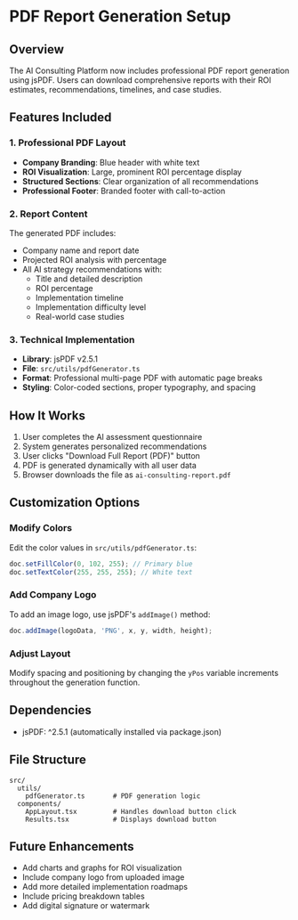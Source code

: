 # PDF Report Generation Setup

## Overview
The AI Consulting Platform now includes professional PDF report generation using jsPDF. Users can download comprehensive reports with their ROI estimates, recommendations, timelines, and case studies.

## Features Included

### 1. Professional PDF Layout
- **Company Branding**: Blue header with white text
- **ROI Visualization**: Large, prominent ROI percentage display
- **Structured Sections**: Clear organization of all recommendations
- **Professional Footer**: Branded footer with call-to-action

### 2. Report Content
The generated PDF includes:
- Company name and report date
- Projected ROI analysis with percentage
- All AI strategy recommendations with:
  - Title and detailed description
  - ROI percentage
  - Implementation timeline
  - Implementation difficulty level
  - Real-world case studies

### 3. Technical Implementation
- **Library**: jsPDF v2.5.1
- **File**: `src/utils/pdfGenerator.ts`
- **Format**: Professional multi-page PDF with automatic page breaks
- **Styling**: Color-coded sections, proper typography, and spacing

## How It Works

1. User completes the AI assessment questionnaire
2. System generates personalized recommendations
3. User clicks "Download Full Report (PDF)" button
4. PDF is generated dynamically with all user data
5. Browser downloads the file as `ai-consulting-report.pdf`

## Customization Options

### Modify Colors
Edit the color values in `src/utils/pdfGenerator.ts`:
```typescript
doc.setFillColor(0, 102, 255); // Primary blue
doc.setTextColor(255, 255, 255); // White text
```

### Add Company Logo
To add an image logo, use jsPDF's `addImage()` method:
```typescript
doc.addImage(logoData, 'PNG', x, y, width, height);
```

### Adjust Layout
Modify spacing and positioning by changing the `yPos` variable increments throughout the generation function.

## Dependencies
- jsPDF: ^2.5.1 (automatically installed via package.json)

## File Structure
```
src/
  utils/
    pdfGenerator.ts       # PDF generation logic
  components/
    AppLayout.tsx         # Handles download button click
    Results.tsx           # Displays download button
```

## Future Enhancements
- Add charts and graphs for ROI visualization
- Include company logo from uploaded image
- Add more detailed implementation roadmaps
- Include pricing breakdown tables
- Add digital signature or watermark

